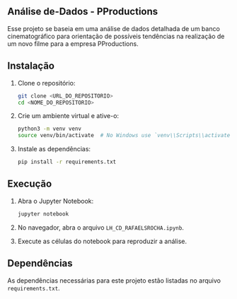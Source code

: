 ## Análise de-Dados - PProductions
Esse projeto se baseia em uma análise de dados detalhada de um banco cinematográfico para orientação de possíveis tendências na realização de um novo filme para a empresa PProductions.

## Instalação

1. Clone o repositório:
    ```bash
    git clone <URL_DO_REPOSITORIO>
    cd <NOME_DO_REPOSITORIO>
    ```

2. Crie um ambiente virtual e ative-o:
    ```bash
    python3 -m venv venv
    source venv/bin/activate  # No Windows use `venv\\Scripts\\activate`
    ```

3. Instale as dependências:
    ```bash
    pip install -r requirements.txt
    ```

## Execução

1. Abra o Jupyter Notebook:
    ```bash
    jupyter notebook
    ```

2. No navegador, abra o arquivo `LH_CD_RAFAELSROCHA.ipynb`.

3. Execute as células do notebook para reproduzir a análise.

## Dependências

As dependências necessárias para este projeto estão listadas no arquivo `requirements.txt`.
